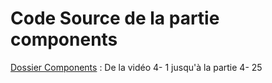 # Code Source de la partie components

<a href="https://github.com/houdass/ng-football-app/tree/master/components" target="_blank">Dossier Components</a> : De la vidéo 4- 1 jusqu'à la partie 4- 25
